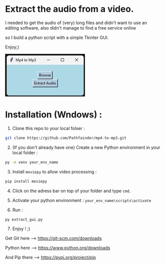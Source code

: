 # Extract the audio from a video.

I needed to get the audio of (very) long files and didn't want to use an editing software, also didn't manage to find a free service online 

so I build a python script with a simple Tkinter GUI. 

Enjoy;)

![GUI](gui.png)

# Installation (Wndows) :

1. Clone this repo to your local folser :
```bash
git clone https://github.com/Pathfainder/mp4-to-mp3.git
```

2. (If you don't already have one) Create a new Python environment in your local folder :
```bash
py -m venv your_env_name
```

3. Install `moviepy` to allow video processing :
```bash
pip install moviepy
```
4. Click on the adress bar on top of your folder and type `cmd`.
   
5. Activate your python environment : `your_env_name\scripts\activate`
   
6. Run :
```bash
py extract_gui.py
```

7. Enjoy ! ;)


Get Git here --> https://git-scm.com/downloads 

Python here --> https://www.python.org/downloads 

And Pip there --> https://pypi.org/project/pip 
